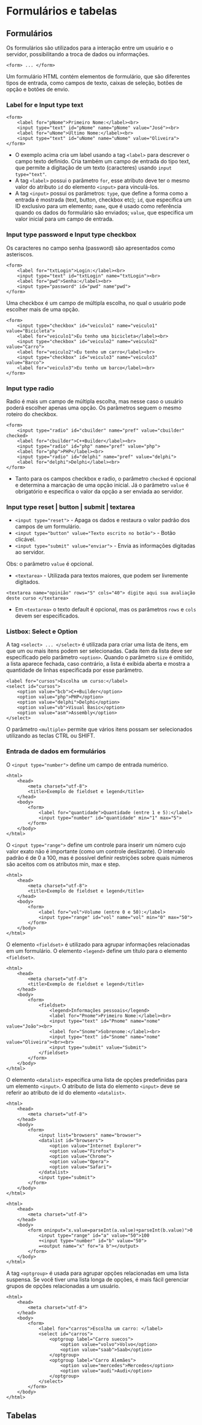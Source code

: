 # Formulários e tabelas

## Formulários

Os formulários são utilizados para a interação entre um usuário e o servidor, possibilitando a troca de dados ou informações.

`<form> ... </form>`

Um formulário HTML contém elementos de formulário, que são diferentes tipos de entrada, como campos de texto, caixas de seleção, botões de opção e botões de envio.

### Label for e Input type text

```
<form>
    <label for="pNome">Primeiro Nome:</label><br>
    <input type="text" id="pNome" name="pNome" value="José"><br>
    <label for="uNome">Último Nome:</label><br>
    <input type="text" id="uNome" name="uNome" value="Oliveira">
</form>
```

- O exemplo acima cria um label usando a tag `<label>` para descrever o campo texto definido. Cria também um campo de entrada do tipo text, que permite a digitação de um texto (caracteres) usando `input type="text"`.
- A tag `<label>` possui o parâmetro `for`, esse atributo deve ter o mesmo valor do atributo `id` do elemento `<input>` para vinculá-los.
- A tag `<input>` possui os parâmetros: `type`, que define a forma como a entrada é mostrada (text, button, checkbox etc); `id`, que especifica um ID exclusivo para um elemento; `name`, que é usado como referência quando os dados do formulário são enviados; `value`, que especifica um valor inicial para um campo de entrada.

### Input type password e Input type checkbox

Os caracteres no campo senha (password) são apresentados como asteriscos.

```
<form>
    <label for="txtLogin">Login:</label><br>
    <input type="text" id="txtLogin" name="txtLogin"><br>
    <label for="pwd">Senha:</label><br>
    <input type="password" id="pwd" name"pwd">
</form>
```

Uma checkbox é um campo de múltipla escolha, no qual o usuário pode escolher mais de uma opção.

```
<form>
    <input type="checkbox" id="veiculo1" name="veiculo1" value="Bicicleta">
    <label for="veiculo1">Eu tenho uma bicicleta</label><br>
    <input type="checkbox" id="veiculo2" name="veiculo2" value="Carro">
    <label for="veiculo2">Eu tenho um carro</label><br>
    <input type="checkbox" id="veiculo3" name="veiculo3" value="Barco">
    <label for="veiculo3">Eu tenho um barco</label><br>
</form>
```

### Input type radio

Radio é mais um campo de múltipla escolha, mas nesse caso o usuário poderá escolher apenas uma opção. Os parâmetros seguem o mesmo roteiro do checkbox.

```
<form>
    <input type="radio" id="cbuilder" name="pref" value="cbuilder" checked>
    <label for="cbuilder">C++Builder</label><br>
    <input type="radio" id="php" name="pref" value="php">
    <label for="php">PHP</label><br>
    <input type="radio" id="delphi" name="pref" value="delphi">
    <label for="delphi">Delphi</label><br>
</form>
```

- Tanto para os campos checkbox e radio, o parâmetro `checked` é opcional e determina a marcaçào de uma opção inicial. Já o parâmetro `value` é obrigatório e especifica o valor da opção a ser enviada ao servidor.

### Input type reset | button | submit | textarea

- `<input type="reset">` - Apaga os dados e restaura o valor padrão dos campos de um formulário.
- `<input type="button" value="Texto escrito no botão">` - Botão clicável.
- `<input type="submit" value="enviar">` - Envia as informações digitadas ao servidor.

Obs: o parâmetro `value` é opcional.

- `<textarea>` - Utilizada para textos maiores, que podem ser livremente digitados.

```
<textarea name="opinião" rows="5" cols="40"> digite aqui sua avaliação deste curso </textarea>
```

- Em `<textarea>` o texto default é opcional, mas os parâmetros `rows` e `cols` devem ser especificados.

### Listbox: Select e Option

A tag `<select> ... </select>` é utilizada para criar uma lista de itens, em que um ou mais itens podem ser selecionadas. Cada item da lista deve ser especificado pelo parâmetro `<option>`. Quando o parâmetro `size` é omitido, a lista aparece fechada, caso contrário, a lista é exibida aberta e mostra a quantidade de linhas especificada por esse parâmetro.

```
<label for="cursos">Escolha um curso:</label>
<select id="cursos">
    <option value="bcb">C++Builder</option>
    <option value="php">PHP</option>
    <option value="delphi">Delphi</option>
    <option value="vb">Visual Basic</option>
    <option value="asm">Assembly</option>
</select>
```

O parâmetro `<multiple>` permite que vários itens possam ser selecionados utilizando as teclas CTRL ou SHIFT.

### Entrada de dados em formulários

O `<input type="number">` define um campo de entrada numérico.

```
<html>
    <head>
        <meta charset="utf-8">
        <title>Exemplo de fieldset e legend</title>
    </head>
    <body>
        <form>
            <label for="quantidade">Quantidade (entre 1 e 5):</label>
            <input type="number" id="quantidade" min="1" max="5">
        </form>
    </body>
</html>
```

O `<input type="range">` define um controle para inserir um número cujo valor exato não é importante (como um controle deslizante). O intervalo padrão é de 0 a 100, mas é possível definir restrições sobre quais números são aceitos com os atributos min, max e step.

```
<html>
    <head>
        <meta charset="utf-8">
        <title>Exemplo de fieldset e legend</title>
    </head>
    <body>
        <form>
            <label for="vol">Volume (entre 0 e 50):</label>
            <input type="range" id="vol" name="vol" min="0" max="50">
        </form>
    </body>
</html>
```

O elemento `<fieldset>` é utilizado para agrupar informações relacionadas em um formulário.
O elemento `<legend>` define um título para o elemento `<fieldset>`.

```
<html>
    <head>
        <meta charset="utf-8">
        <title>Exemplo de fieldset e legend</title>
    </head>
    <body>
        <form>
            <fieldset>
                <legend>Informações pessoais</legend>
                <label for="Pnome">Primeiro Nome:</label><br>
                <input type="text" id="Pnome" name="nome" value="João"><br>
                <label for="Snome">Sobrenome:</label><br>
                <input type="text" id="Snome" name="nome" value="Oliveira"><br><br>
                <input type="submit" value="Submit">
            </fieldset>
        </form>
    </body>
</html>
```

O elemento `<datalist>` especifica uma lista de opções predefinidas para um elemento `<input>`. O atributo de lista do elemento `<input>` deve se referir ao atributo de id do elemento `<datalist>`.

```
<html>
    <head>
        <meta charset="utf-8">
    </head>
    <body>
        <form>
            <input list="browsers" name="browser">
            <datalist id="browsers">
                <option value="Internet Explorer">
                <option value="Firefox">
                <option value="Chrome">
                <option value="Opera">
                <option value="Safari">
            </datalist>
            <input type="submit">
        </form>
    </body>
</html>
```

```
<html>
    <head>
        <meta charset="utf-8">
    </head>
    <body>
        <form oninput="x.value=parseInt(a.value)+parseInt(b.value)">0
            <input type="range" id="a" value="50">100
            +<input type="number" id="b" value="50">
            =<output name="x" for="a b"></output>
        </form>
    </body>
</html>
```

A tag `<optgroup>` é usada para agrupar opções relacionadas em uma lista suspensa. Se você tiver uma lista longa de opções, é mais fácil gerenciar grupos de opções relacionadas a um usuário.

```
<html>
    <head>
        <meta charset="utf-8">
    </head>
    <body>
        <form>
            <label for="carros">Escolha um carro: </label>
            <select id="carros">
                <optgroup label="Carro suecos">
                    <option value="volvo">Volvo</option>
                    <option value="saab">Saab</option>
                </optgroup>
                <optgroup label="Carro Alemães">
                    <option value="mercedes">Mercedes</option>
                    <option value="audi">Audi</option>
                </optgroup>
            </select>
        </form>
    </body>
</html>
```



## Tabelas

